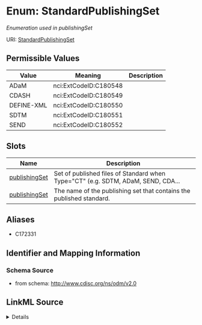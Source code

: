 # Enum: StandardPublishingSet




_Enumeration used in publishingSet_



URI: [StandardPublishingSet](StandardPublishingSet)

## Permissible Values

| Value | Meaning | Description |
| --- | --- | --- |
| ADaM | nci:ExtCodeID:C180548 |  |
| CDASH | nci:ExtCodeID:C180549 |  |
| DEFINE-XML | nci:ExtCodeID:C180550 |  |
| SDTM | nci:ExtCodeID:C180551 |  |
| SEND | nci:ExtCodeID:C180552 |  |




## Slots

| Name | Description |
| ---  | --- |
| [publishingSet](publishingSet.md) | Set of published files of Standard when Type="CT" (e.g. SDTM, ADaM, SEND, CDA... |
| [publishingSet](publishingSet.md) | The name of the publishing set that contains the published standard. |




## Aliases


* C172331



## Identifier and Mapping Information







### Schema Source


* from schema: http://www.cdisc.org/ns/odm/v2.0




## LinkML Source

<details>
```yaml
name: StandardPublishingSet
conforms_to: nci:ExtCodeID:C172331
description: Enumeration used in publishingSet
from_schema: http://www.cdisc.org/ns/odm/v2.0
aliases:
- C172331
rank: 1000
code_set: nci:ExtCodeID
permissible_values:
  ADaM:
    text: ADaM
    meaning: nci:ExtCodeID:C180548
    is_a: StandardPublishingSet
  CDASH:
    text: CDASH
    meaning: nci:ExtCodeID:C180549
    is_a: StandardPublishingSet
  DEFINE-XML:
    text: DEFINE-XML
    meaning: nci:ExtCodeID:C180550
    is_a: StandardPublishingSet
  SDTM:
    text: SDTM
    meaning: nci:ExtCodeID:C180551
    is_a: StandardPublishingSet
  SEND:
    text: SEND
    meaning: nci:ExtCodeID:C180552
    is_a: StandardPublishingSet

```
</details>

